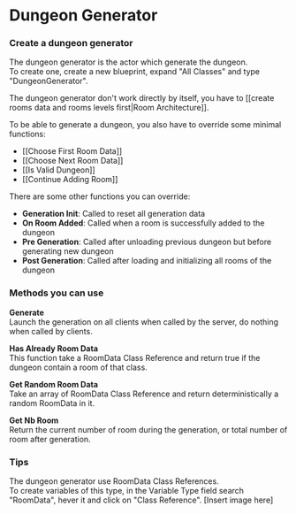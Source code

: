 # Dungeon Generator

### Create a dungeon generator

The dungeon generator is the actor which generate the dungeon.\
To create one, create a new blueprint, expand "All Classes" and type "DungeonGenerator".

The dungeon generator don't work directly by itself, you have to [[create rooms data and rooms levels first|Room Architecture]].

To be able to generate a dungeon, you also have to override some minimal functions:
- [[Choose First Room Data]]
- [[Choose Next Room Data]]
- [[Is Valid Dungeon]]
- [[Continue Adding Room]]

There are some other functions you can override:
- **Generation Init**: Called to reset all generation data
- **On Room Added**: Called when a room is successfully added to the dungeon
- **Pre Generation**: Called after unloading previous dungeon but before generating new dungeon
- **Post Generation**: Called after loading and initializing all rooms of the dungeon

### Methods you can use

**Generate**\
Launch the generation on all clients when called by the server, do nothing when called by clients.

**Has Already Room Data**\
This function take a RoomData Class Reference and return true if the dungeon contain a room of that class.

**Get Random Room Data**\
Take an array of RoomData Class Reference and return deterministically a random RoomData in it.

**Get Nb Room**\
Return the current number of room during the generation, or total number of room after generation.

### Tips
The dungeon generator use RoomData Class References.\
To create variables of this type, in the Variable Type field search "RoomData", hever it and click on "Class Reference".
[Insert image here]
